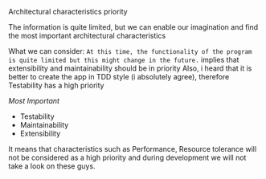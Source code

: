 Architectural characteristics priority

The information is quite limited, but we can enable our imagination and find the most important architectural characteristics

What we can consider:
`At this time, the functionality of the program is quite limited but this might change in the future.` implies that extensibility and maintainability should be in priority
Also, i heard that it is better to create the app in TDD style (i absolutely agree), therefore Testability has a high priority

*Most Important*
 - Testability
 - Maintainability
 - Extensibility

It means that characteristics such as Performance, Resource tolerance will not be considered as a high priority and 
during development we will not take a look on these guys.